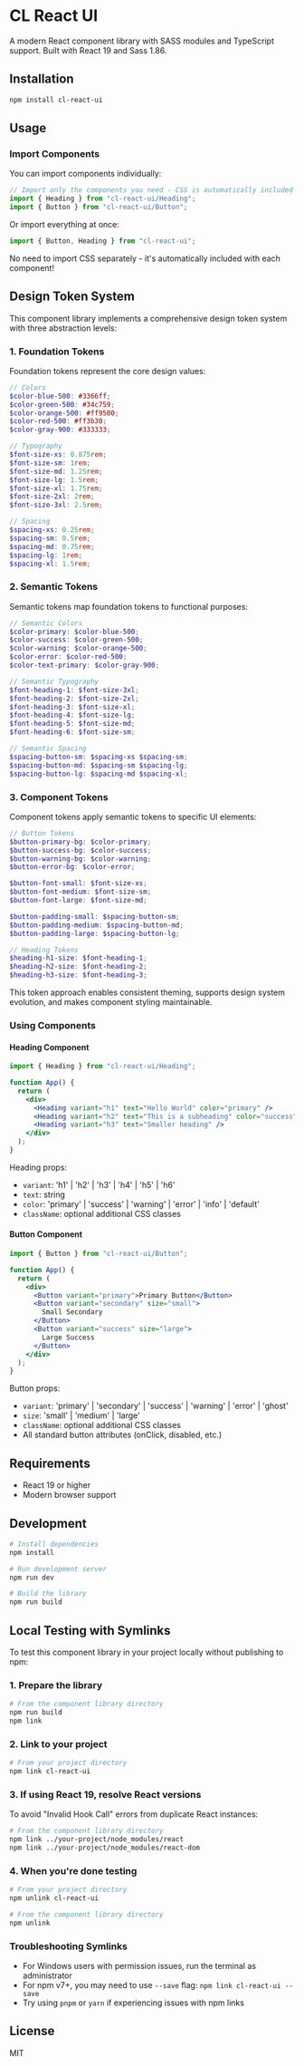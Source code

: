 # CL React UI

A modern React component library with SASS modules and TypeScript support. Built with React 19 and Sass 1.86.

## Installation

```bash
npm install cl-react-ui
```

## Usage

### Import Components

You can import components individually:

```jsx
// Import only the components you need - CSS is automatically included
import { Heading } from "cl-react-ui/Heading";
import { Button } from "cl-react-ui/Button";
```

Or import everything at once:

```jsx
import { Button, Heading } from "cl-react-ui";
```

No need to import CSS separately - it's automatically included with each component!

## Design Token System

This component library implements a comprehensive design token system with three abstraction levels:

### 1. Foundation Tokens

Foundation tokens represent the core design values:

```scss
// Colors
$color-blue-500: #3366ff;
$color-green-500: #34c759;
$color-orange-500: #ff9500;
$color-red-500: #ff3b30;
$color-gray-900: #333333;

// Typography
$font-size-xs: 0.875rem;
$font-size-sm: 1rem;
$font-size-md: 1.25rem;
$font-size-lg: 1.5rem;
$font-size-xl: 1.75rem;
$font-size-2xl: 2rem;
$font-size-3xl: 2.5rem;

// Spacing
$spacing-xs: 0.25rem;
$spacing-sm: 0.5rem;
$spacing-md: 0.75rem;
$spacing-lg: 1rem;
$spacing-xl: 1.5rem;
```

### 2. Semantic Tokens

Semantic tokens map foundation tokens to functional purposes:

```scss
// Semantic Colors
$color-primary: $color-blue-500;
$color-success: $color-green-500;
$color-warning: $color-orange-500;
$color-error: $color-red-500;
$color-text-primary: $color-gray-900;

// Semantic Typography
$font-heading-1: $font-size-3xl;
$font-heading-2: $font-size-2xl;
$font-heading-3: $font-size-xl;
$font-heading-4: $font-size-lg;
$font-heading-5: $font-size-md;
$font-heading-6: $font-size-sm;

// Semantic Spacing
$spacing-button-sm: $spacing-xs $spacing-sm;
$spacing-button-md: $spacing-sm $spacing-lg;
$spacing-button-lg: $spacing-md $spacing-xl;
```

### 3. Component Tokens

Component tokens apply semantic tokens to specific UI elements:

```scss
// Button Tokens
$button-primary-bg: $color-primary;
$button-success-bg: $color-success;
$button-warning-bg: $color-warning;
$button-error-bg: $color-error;

$button-font-small: $font-size-xs;
$button-font-medium: $font-size-sm;
$button-font-large: $font-size-md;

$button-padding-small: $spacing-button-sm;
$button-padding-medium: $spacing-button-md;
$button-padding-large: $spacing-button-lg;

// Heading Tokens
$heading-h1-size: $font-heading-1;
$heading-h2-size: $font-heading-2;
$heading-h3-size: $font-heading-3;
```

This token approach enables consistent theming, supports design system evolution, and makes component styling maintainable.

### Using Components

#### Heading Component

```jsx
import { Heading } from "cl-react-ui/Heading";

function App() {
  return (
    <div>
      <Heading variant="h1" text="Hello World" color="primary" />
      <Heading variant="h2" text="This is a subheading" color="success" />
      <Heading variant="h3" text="Smaller heading" />
    </div>
  );
}
```

Heading props:

- `variant`: 'h1' | 'h2' | 'h3' | 'h4' | 'h5' | 'h6'
- `text`: string
- `color`: 'primary' | 'success' | 'warning' | 'error' | 'info' | 'default'
- `className`: optional additional CSS classes

#### Button Component

```jsx
import { Button } from "cl-react-ui/Button";

function App() {
  return (
    <div>
      <Button variant="primary">Primary Button</Button>
      <Button variant="secondary" size="small">
        Small Secondary
      </Button>
      <Button variant="success" size="large">
        Large Success
      </Button>
    </div>
  );
}
```

Button props:

- `variant`: 'primary' | 'secondary' | 'success' | 'warning' | 'error' | 'ghost'
- `size`: 'small' | 'medium' | 'large'
- `className`: optional additional CSS classes
- All standard button attributes (onClick, disabled, etc.)

## Requirements

- React 19 or higher
- Modern browser support

## Development

```bash
# Install dependencies
npm install

# Run development server
npm run dev

# Build the library
npm run build
```

## Local Testing with Symlinks

To test this component library in your project locally without publishing to npm:

### 1. Prepare the library

```bash
# From the component library directory
npm run build
npm link
```

### 2. Link to your project

```bash
# From your project directory
npm link cl-react-ui
```

### 3. If using React 19, resolve React versions

To avoid "Invalid Hook Call" errors from duplicate React instances:

```bash
# From the component library directory
npm link ../your-project/node_modules/react
npm link ../your-project/node_modules/react-dom
```

### 4. When you're done testing

```bash
# From your project directory
npm unlink cl-react-ui

# From the component library directory
npm unlink
```

### Troubleshooting Symlinks

- For Windows users with permission issues, run the terminal as administrator
- For npm v7+, you may need to use `--save` flag: `npm link cl-react-ui --save`
- Try using `pnpm` or `yarn` if experiencing issues with npm links

## License

MIT
